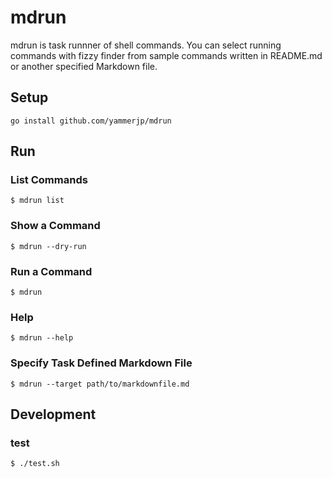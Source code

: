 # mdrun

mdrun is task runnner of shell commands.
You can select running commands with fizzy finder from sample commands written in README.md or another specified Markdown file.

## Setup

```
go install github.com/yammerjp/mdrun
```

## Run

### List Commands

```
$ mdrun list
```

### Show a Command

```
$ mdrun --dry-run
```

### Run a Command

```
$ mdrun
```

### Help

```
$ mdrun --help
```

### Specify Task Defined Markdown File

```
$ mdrun --target path/to/markdownfile.md
```

## Development

### test

```
$ ./test.sh
```
